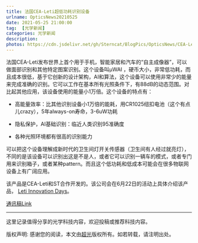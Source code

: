 ```yaml
---
title: 法国CEA-Leti超低功耗识别设备
urlname: OpticsNews20210525
date: 2021-05-25 21:00:00
tag:  [光学新闻]
categories: 光学新闻
description: 
photos: https://cdn.jsdelivr.net/gh/Sterncat/BlogPics/OpticsNews/CEA-Leti-autonomous-imager-device.png
---
```


法国CEA-Leti发布世界上首个用于手机，智能家居和汽车的“自主成像器”，可以做面部识别和其他特定图案识别。这个设备叫µWAI ，硬币大小，非常低功耗，而且成本很低，基于它创新的设计架构，AI和算法，这个设备可以使用非常少的能量来完成准确的识别。它可以工作在基本所有光照条件下，有88dB的动态范围。对比起其他应用，该设备使用的能量小1万倍。这个设备的特点有：

<!--more-->

- 高能量效率：比其他识别设备小1万倍的能耗，用CR1025纽扣电池（这个有点儿crazy），5年always-on寿命，3-6uW功耗

- 隐私保护，AI基础识别：临近人类识别95准确度

- 各种光照环境都有很高的识别能力

可以把这个设备理解成新时代的卫生间灯开关传感器（卫生间有人经过就亮灯），不同的是该设备可以识别出这是不是人，或者它可以识别一辆车的模式，或者专门用来识别箱子，或者某种pattern。而且这个低功耗和低成本可能会在很多物联网设备上有广阔应用。

该产品是CEA-Leti和ST合作开发的。该公司会在6月22日的活动上具体介绍该产品， [Leti Innovation Days](https://www.leti-innovation-days.com/)。

[通讯稿Link](https://www.leti-cea.com/cea-tech/leti/english/Pages/What's-On/Press%20release/CEA-Leti-Unveils-Worlds-First-Autonomous-Imager-For-Smartphones-Smart-Home-Appliances-Automobiles.aspx)



-----

这里记录值得分享的光学科技内容，欢迎投稿或推荐科技内容。

版权声明: 感谢您的阅读，本文由[超光](https://faster-than-light.net/)版权所有。如若转载，请注明出处。



